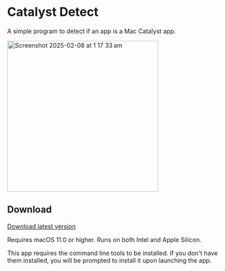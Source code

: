 # Catalyst Detect
A simple program to detect if an app is a Mac Catalyst app.

<img width="350" alt="Screenshot 2025-02-08 at 1 17 33 am" src="https://github.com/user-attachments/assets/9f4d3029-b5b7-46d6-bf97-b883bc2778bd" />

## Download

[Download latest version](https://github.com/infinitepower18/CatalystDetect/releases/latest)

Requires macOS 11.0 or higher. Runs on both Intel and Apple Silicon.

This app requires the command line tools to be installed. If you don't have them installed, you will be prompted to install it upon launching the app.